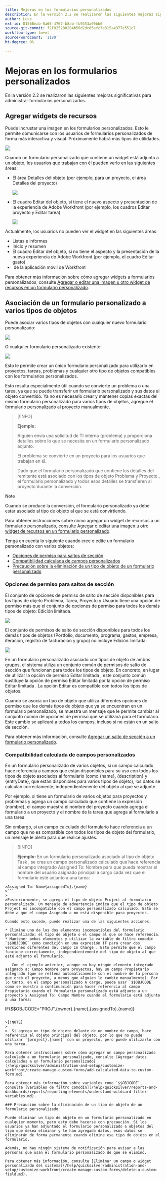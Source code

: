 ```yaml
---
title: Mejoras en los formularios personalizados
description: En la versión 2.2 se realizaron las siguientes mejoras significativas para administrar formularios personalizados.
author: Luke
exl-id: 81568eab-8a65-4767-b8ab-fb9353a90bb6
source-git-commit: f2f825280204b56d2dc85efc7a315a4377e551c7
workflow-type: tm+mt
source-wordcount: '1180'
ht-degree: 0%

---
```


# Mejoras en los formularios personalizados

En la versión 2.2 se realizaron las siguientes mejoras significativas para administrar formularios personalizados.

## Agregar widgets de recursos

Puede incrustar una imagen en los formularios personalizados. Esto le permite comunicarse con los usuarios de formularios personalizados de forma más interactiva y visual. Próximamente habrá más tipos de utilidades.

![](assets/image-in-custom-form.png)

Cuando un formulario personalizado que contiene un widget está adjunto a un objeto, los usuarios que trabajan con él pueden verlo en las siguientes áreas:

* El área Detalles del objeto (por ejemplo, para un proyecto, el área Detalles del proyecto) &#x200B;

   ![](assets/see-image-details-page.png)

* El cuadro Editar del objeto, si tiene el nuevo aspecto y presentación de la experiencia de Adobe Workfront (por ejemplo, los cuadros Editar proyecto y Editar tarea) &#x200B;

   ![](assets/image-see-in-edit.png)

Actualmente, los usuarios no pueden ver el widget en las siguientes áreas: &#x200B;

* Listas e informes
* Inicio y resumen
* El cuadro Editar del objeto, si no tiene el aspecto y la presentación de la nueva experiencia de Adobe Workfront (por ejemplo, el cuadro Editar gasto)
* &#x200B; de la aplicación móvil de Workfront

Para obtener más información sobre cómo agregar widgets a formularios personalizados, consulte [Agregar o editar una imagen u otro widget de recursos en un formulario personalizado](/help/quicksilver/administration-and-setup/customize-workfront/create-manage-custom-forms/add-widget-or-edit-its-properties-in-a-custom-form.md).

## Asociación de un formulario personalizado a varios tipos de objetos

Puede asociar varios tipos de objetos con cualquier nuevo formulario personalizado:

![](assets/new-custom-form-object-types.png)

O cualquier formulario personalizado existente:

![](assets/add-object-type-existing-form.png)

Esto le permite crear un único formulario personalizado para utilizarlo en proyectos, tareas, problemas y cualquier otro tipo de objetos compatibles con los formularios personalizados.

Esto resulta especialmente útil cuando se convierte un problema o una tarea, ya que se puede transferir un formulario personalizado y sus datos al objeto convertido. Ya no es necesario crear y mantener copias exactas del mismo formulario personalizado para varios tipos de objetos, agregue el formulario personalizado al proyecto manualmente.

>[!INFO]
>
>**Ejemplo:**
>
>Alguien envía una solicitud de TI interna (problema) y proporciona detalles sobre lo que se necesita en un formulario personalizado adjunto.
>
>El problema se convierte en un proyecto para los usuarios que trabajan en él.
>
>Dado que el formulario personalizado que contiene los detalles del remitente está asociado con los tipos de objeto Problema y Proyecto , el formulario personalizado y todos esos detalles se transfieren al proyecto durante la conversión.

>[!NOTE]
>
>Cuando se produce la conversión, el formulario personalizado ya debe estar asociado al tipo de objeto al que se está convirtiendo.

Para obtener instrucciones sobre cómo agregar un widget de recursos a un formulario personalizado, consulte [Agregar o editar una imagen u otro widget de recursos en un formulario personalizado](/help/quicksilver/administration-and-setup/customize-workfront/create-manage-custom-forms/add-widget-or-edit-its-properties-in-a-custom-form.md).

Tenga en cuenta lo siguiente cuando cree o edite un formulario personalizado con varios objetos:

* [Opciones de permiso para saltos de sección](#permission-options-for-section-breaks)
* [Compatibilidad calculada de campos personalizados](#calculated-custom-field-compatibility)
* [Precaución sobre la eliminación de un tipo de objeto de un formulario personalizado](#caution-about-deleting-an-object-type-from-a-custom-form)

### Opciones de permiso para saltos de sección

El conjunto de opciones de permiso de salto de sección disponibles para los tipos de objeto Problema, Tarea, Proyecto y Usuario tiene una opción de permiso más que el conjunto de opciones de permiso para todos los demás tipos de objeto: Edición limitada.

![](assets/section-break-permissions-limited-edit.png)

El conjunto de permisos de salto de sección disponibles para todos los demás tipos de objetos (Portfolio, documento, programa, gastos, empresa, iteración, registro de facturación y grupo) no incluye Edición limitada:

![](assets/section-break-permissions-no-limited-edit.png)

En un formulario personalizado asociado con tipos de objeto de ambos grupos, el sistema utiliza un conjunto común de permisos de salto de sección que funcionan para todos los tipos de objeto. En concreto, en lugar de utilizar la opción de permiso Editar limitada , este conjunto común sustituye la opción de permiso Editar limitada por la opción de permiso Editar limitada . La opción Editar es compatible con todos los tipos de objetos.

Cuando se asocia un tipo de objeto que utiliza diferentes opciones de permiso que los demás tipos de objeto que ya se encuentran en un formulario personalizado, se muestra un mensaje que le permite cambiar al conjunto común de opciones de permiso que se utilizará para el formulario. Este cambio se aplicará a todos los campos, incluso si no están en un salto de sección.

Para obtener más información, consulte [Agregar un salto de sección a un formulario personalizado](/help/quicksilver/administration-and-setup/customize-workfront/create-manage-custom-forms/add-a-section-break-to-a-custom-form.md).

### Compatibilidad calculada de campos personalizados

En un formulario personalizado de varios objetos, si un campo calculado hace referencia a campos que están disponibles para su uso con todos los tipos de objeto asociados al formulario (como {name}, {description} y {entryDate}, que están disponibles para varios tipos de objeto), los datos se calculan correctamente, independientemente del objeto al que se adjunte.

Por ejemplo, si tiene un formulario de varios objetos para proyectos y problemas y agrega un campo calculado que contiene la expresión {nombre}, el campo muestra el nombre del proyecto cuando agrega el formulario a un proyecto y el nombre de la tarea que agrega al formulario a una tarea.

Sin embargo, si un campo calculado del formulario hace referencia a un campo que no es compatible con todos los tipos de objeto del formulario, un mensaje le alerta para que realice ajustes.

>[!INFO]
>
>**Ejemplo:** En un formulario personalizado asociado al tipo de objeto Task , se crea un campo personalizado calculado que hace referencia al campo integrado Assigned To: Nombre para que pueda mostrar el nombre del usuario asignado principal a cargo cada vez que el formulario esté adjunto a una tarea:
>
>
```
>Assigned To: Name{assignedTo}.{name}
>```
>
>Posteriormente, se agrega el tipo de objeto Project al formulario personalizado. Un mensaje de advertencia indica que el tipo de objeto Project es incompatible con el campo personalizado calculado. Esto se debe a que el campo Asignado a no está disponible para proyectos.

Cuando esto sucede, puede realizar una de las siguientes acciones:

* Elimine uno de los dos elementos incompatibles del formulario personalizado: el tipo de objeto o el campo al que se hace referencia.
* Mantener ambos elementos y utilizar la variable de filtro comodín `$$OBJCODE` como condición en una expresión IF para crear dos versiones diferentes del campo In Charge . Esto permite que el campo funcione correctamente, independientemente del tipo de objeto al que esté adjunto el formulario.

   Con el ejemplo anterior, aunque no hay ningún elemento integrado asignado a: Campo Nombre para proyectos, hay un campo Propietario integrado (que se rellena automáticamente con el nombre de la persona que creó el proyecto, a menos que alguien lo cambie manualmente). Por lo tanto, en el campo personalizado A cargo, puede usar `$$OBJCODE` como se muestra a continuación para hacer referencia al campo Propietario cuando el formulario personalizado está adjunto a un proyecto y Assigned To: Campo Nombre cuando el formulario está adjunto a una tarea:

   ```
   IF($$OBJCODE="PROJ",{owner}.{name},{assignedTo}.{name})
   ```

>[!NOTE]
>
>  Si agrega un tipo de objeto delante de un nombre de campo, hace referencia al objeto principal del objeto, por lo que no puede utilizar `{project}.{name}` con un proyecto, pero puede utilizarlo con una tarea.

Para obtener instrucciones sobre cómo agregar un campo personalizado calculado a un formulario personalizado, consulte [Agregar datos calculados a un formulario personalizado](/help/quicksilver/administration-and-setup/customize-workfront/create-manage-custom-forms/add-calculated-data-to-custom-form.md).

Para obtener más información sobre variables como `$$OBJCODE`, consulte [Variables de filtro comodín](/help/quicksilver/reports-and-dashboards/reports/reporting-elements/understand-wildcard-filter-variables.md).

### Precaución sobre la eliminación de un tipo de objeto de un formulario personalizado

Puede eliminar un tipo de objeto en un formulario personalizado en cualquier momento, pero esto debe hacerse con precaución. Si los usuarios ya han adjuntado el formulario personalizado a objetos del tipo que desea eliminar y le han agregado datos, esos datos se eliminarán de forma permanente cuando elimine ese tipo de objeto en el formulario.

Además, no hay ningún sistema de notificación para avisar a las personas que usan el formulario personalizado de que se eliminó.

Para obtener más información, consulte [Eliminar un campo o widget personalizado del sistema](/help/quicksilver/administration-and-setup/customize-workfront/create-manage-custom-forms/delete-a-custom-field.md).
